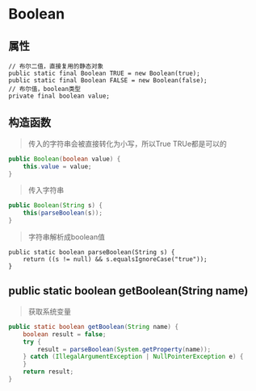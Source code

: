 # Boolean

## 属性

```
// 布尔二值，直接复用的静态对象
public static final Boolean TRUE = new Boolean(true);
public static final Boolean FALSE = new Boolean(false);
// 布尔值，boolean类型
private final boolean value;
```

## 构造函数

> 传入的字符串会被直接转化为小写，所以True TRUe都是可以的

```java
public Boolean(boolean value) {
    this.value = value;
}
```

> 传入字符串

```java
public Boolean(String s) {
    this(parseBoolean(s));
}
```

> 字符串解析成boolean值

```
public static boolean parseBoolean(String s) {
    return ((s != null) && s.equalsIgnoreCase("true"));
}
```

## public static boolean getBoolean(String name)
> 获取系统变量
```java
public static boolean getBoolean(String name) {
    boolean result = false;
    try {
        result = parseBoolean(System.getProperty(name));
    } catch (IllegalArgumentException | NullPointerException e) {
    }
    return result;
}
```
